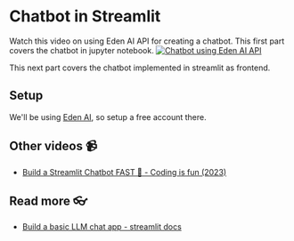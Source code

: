 # Chatbot in Streamlit

Watch this video on using Eden AI API for creating a chatbot. This first part covers the chatbot in jupyter notebook.
[![Chatbot using Eden AI API]()](https://youtu.be/2vvHu06wM4g)

This next part covers the chatbot implemented in streamlit as frontend. 


## Setup 

We'll be using [Eden AI](https://www.edenai.co/), so setup a free account there.

## Other videos :video_camera:

- [Build a Streamlit Chatbot FAST 🤯 - Coding is fun (2023)](https://www.youtube.com/watch?v=sBhK-2K9bUc)

## Read more :eyeglasses:

- [Build a basic LLM chat app - streamlit docs](https://docs.streamlit.io/develop/tutorials/llms/build-conversational-apps)